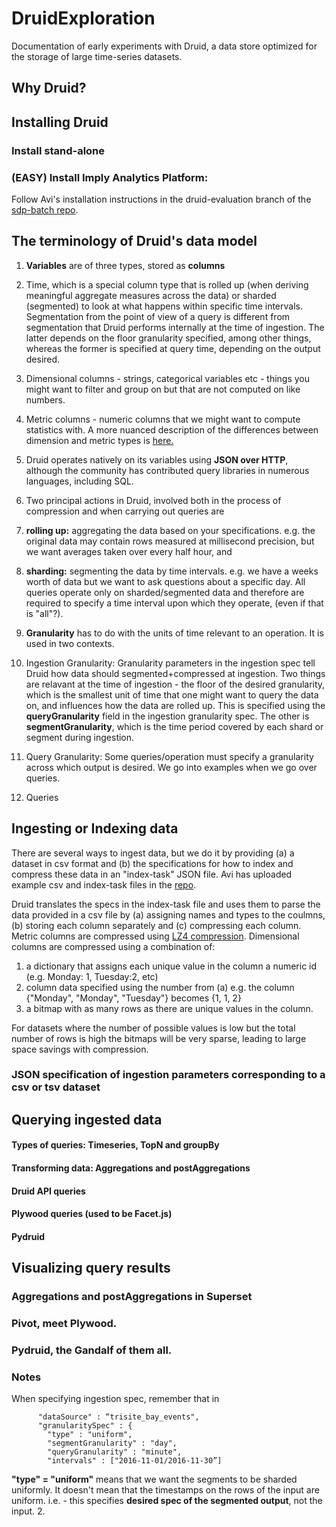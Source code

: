 # DruidExploration

Documentation of early experiments with Druid, a data store optimized for the storage of large time-series datasets.

## Why Druid?

## Installing Druid
### Install stand-alone
### (EASY) Install Imply Analytics Platform:

Follow Avi's installation instructions in the druid-evaluation branch of the [sdp-batch repo](https://github.com/parkassist/sdp-batch/tree/druid-evaluation/druid-evaluation/quickstart). 

## The terminology of Druid's data model
 
1. **Variables** are of three types, stored as **columns**
  1. Time, which is a special column type that is rolled up (when deriving meaningful aggregate measures across the data) or sharded (segmented) to look at what happens within specific time intervals. Segmentation from the point of view of a query is different from segmentation that Druid performs internally at the time of ingestion. The latter depends on the floor granularity specified, among other things, whereas the former is specified at query time, depending on the output desired.
  2. Dimensional columns - strings, categorical variables etc - things you might want to filter and group on but that are not computed on like numbers. 
  3. Metric columns - numeric columns that we might want to compute statistics with.
A more nuanced description of the differences between dimension and metric types is [here.](https://groups.google.com/forum/#!msg/druid-user/Mk6omlC6Vbk/jtIFGFrACwAJ)

2. Druid operates natively on its variables using **JSON over HTTP**, although the community has contributed query libraries in numerous languages, including SQL.
3. Two principal actions in Druid, involved both in the process of compression and when carrying out queries are 

  1. **rolling up:** aggregating the data based on your specifications. e.g. the original data may contain rows measured at millisecond precision, but we want averages taken over every half hour, and
  2. **sharding:** segmenting the data by time intervals. e.g. we have a weeks worth of data but we want to ask questions about a specific day. All queries operate only on sharded/segmented data and therefore are required to specify a time interval upon which they operate, (even if that is "all"?). 
4. **Granularity** has to do with the units of time relevant to an operation. It is used in two contexts.

 1. Ingestion Granularity: Granularity parameters in the ingestion spec tell Druid how data should segmented+compressed at ingestion. Two things are relavant at the time of ingestion - the floor of the desired granularity, which is the smallest unit of time that one might want to query the data on, and influences how the data are rolled up. This is specified using the **queryGranularity** field in the ingestion granularity spec. The other is **segmentGranularity**, which is the time period covered by each shard or segment during ingestion. 
 2. Query Granularity: Some queries/operation must specify a granularity across which output is desired. We go into examples when we go over queries.
 
5. Queries  
  
## Ingesting or Indexing data
There are several ways to ingest data, but we do it by providing (a) a dataset in csv format and (b) the specifications for how to index and compress these data in an "index-task" JSON file. Avi has uploaded example csv and index-task files in the [repo](https://github.com/parkassist/sdp-batch/tree/druid-evaluation/druid-evaluation/quickstart). 


Druid translates the specs in the index-task file and uses them to parse the data provided in a csv file by (a) assigning names and types to the coulmns, (b) storing each column separately and (c) compressing each column. Metric columns are compressed using [LZ4 compression](https://en.wikipedia.org/wiki/LZ4_(compression_algorithm)). Dimensional columns are compressed using a combination of:
  1. a dictionary that assigns each unique value in the column a numeric id (e.g. Monday: 1, Tuesday:2, etc)
  2. column data specified using the number from (a) e.g. the column {"Monday", "Monday", "Tuesday"} becomes {1, 1, 2}
  3. a bitmap with as many rows as there are unique values in the column. 

For datasets where the number of possible values is low but the total number of rows is high the bitmaps will be very sparse, leading to large space savings with compression.
  
### JSON specification of ingestion parameters corresponding to a csv or tsv dataset

## Querying ingested data



#### Types of queries: Timeseries, TopN and groupBy
#### Transforming data: Aggregations and postAggregations
#### Druid API queries
#### Plywood queries (used to be Facet.js)
#### Pydruid 
  
## Visualizing query results
### Aggregations and postAggregations in Superset
### Pivot, meet Plywood.
### Pydruid, the Gandalf of them all. 

### Notes
When specifying ingestion spec, remember that in 
```
      "dataSource" : “trisite_bay_events",
      "granularitySpec" : {
        "type" : "uniform",
        "segmentGranularity" : "day",
        "queryGranularity" : "minute",
        "intervals" : ["2016-11-01/2016-11-30”]
 ```       
**"type" = "uniform"** means that we want the segments to be sharded uniformly. It doesn't mean that the timestamps on the rows of the input are uniform. i.e. - this specifies **desired spec of the segmented output**, not the input. 
2. 
